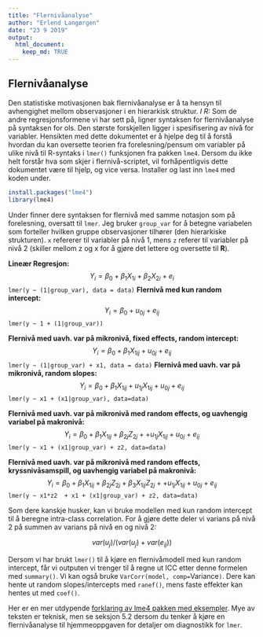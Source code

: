 ```yaml
---
title: "Flernivåanalyse"
author: "Erlend Langørgen"
date: "23 9 2019"
output: 
  html_document:
    keep_md: TRUE
---
```


## Flernivåanalyse

Den statistiske motivasjonen bak flernivåanalyse er å ta hensyn til avhengighet mellom observasjoner i en hierarkisk struktur. *I R:* Som de andre regresjonsformene vi har sett på, ligner syntaksen for flernivåanalyse på syntaksen for ols. Den største forskjellen ligger i spesifisering av nivå for variabler. Hensikten med dette dokumentet er å hjelpe deg til å forstå hvordan du kan oversette teorien fra forelesning/pensum om variabler på ulike nivå til R-syntaks i `lmer()` funksjonen fra pakken `lme4`. Dersom du ikke helt forstår hva som skjer i flernivå-scriptet, vil forhåpentligvis dette dokumentet være til hjelp, og vice versa. Installer og last inn `lme4` med koden under. 


```r
install.packages("lme4")
library(lme4)
```



Under finner dere syntaksen for flernivå med samme notasjon som på forelesning, oversatt til `lmer`. Jeg bruker `group_var` for å betegne variabelen som forteller hvilken gruppe observasjoner tilhører (den hierarkiske strukturen). `x` refererer til variabler på nivå 1, mens `z` referer til variabler på nivå 2 (skiller mellom z og x for å gjøre det lettere og oversette til **R**). 

**Lineær Regresjon:** $$Y_i = \beta_0 + \beta_1 X_{1i} + \beta_2 X_{2i} + e_i$$
`lmer(y ~ (1|group_var), data = data)`
**Flernivå med kun random intercept:**  $$Y_i = \beta_{0} + u_{0j} + e_{ij}$$
`lmer(y ~ 1 + (1|group_var))`

**Flernivå med uavh. var på mikronivå, fixed effects, random intercept:**  $$Y_i = \beta_{0} + \beta_{1}X_{1ij} +  u_{0j} + e_{ij}$$
`lmer(y ~ (1|group_var) + x1, data = data)`
**Flernivå med uavh. var på mikronivå, random slopes:**  $$Y_i = \beta_{0} + \beta_{1}X_{1ij} + u_{1j}X_{1ij} + u_{0j} +  e_{ij}$$
`lmer(y ~ x1 + (x1|group_var), data=data)`

**Flernivå med uavh. var på mikronivå med random effects, og uavhengig variabel på makronivå:**  $$Y_i = \beta_{0} + \beta_{1}X_{1ij} + \beta_{2j} Z_{2j} + + u_{1j}X_{1ij} + u_{0j} + e_{ij}$$
`lmer(y ~ x1 + (x1|group_var) + z2, data=data)`

**Flernivå med uavh. var på mikronivå med random effects, kryssnivåsamspill, og uavhengig variabel på makronivå:**  $$Y_i = \beta_{0} + \beta_{1}X_{1ij} + \beta_{2j}Z_{2j} + \beta_{3}X_{1ij}Z_{2j} + + u_{1j}X_{1ij} + u_{0j} + e_{ij}$$
`lmer(y ~ x1*z2  + x1 + (x1|group_var) + z2, data=data)`

Som dere kanskje husker, kan vi bruke modellen med kun random intercept til å beregne intra-class correlation. For å gjøre dette deler vi varians på nivå 2 på summen av varians på nivå en og nivå 2: 

$$var(u_j)/(var(u_j) + var(e_{ij}))$$

Dersom vi har brukt `lmer()` til å kjøre en flernivåmodell med kun random intercept, får vi outputen vi trenger til å regne ut ICC etter denne formelen med `summary()`. Vi kan også bruke `VarCorr(model, comp=`Variance`)`. Dere kan hente ut random slopes/intercepts med `ranef()`, mens faste effekter kan hentes ut med `coef()`.

Her er en mer utdypende [forklaring av lme4 pakken med eksempler](https://cran.r-project.org/web/packages/lme4/vignettes/lmer.pdf). Mye av teksten er teknisk, men se seksjon 5.2 dersom du tenker å kjøre en flernivåanalyse til hjemmeoppgaven for detaljer om diagnostikk for `lmer`.

